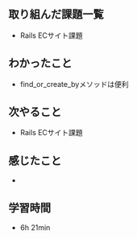 ## 取り組んだ課題一覧
- Rails ECサイト課題
## わかったこと
- find_or_create_byメソッドは便利
## 次やること
- Rails ECサイト課題
## 感じたこと
-
## 学習時間
- 6h 21min